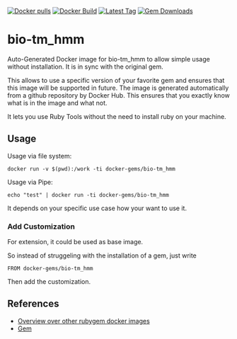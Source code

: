 [![Docker pulls](https://img.shields.io/docker/pulls/rubygem/bio-tm_hmm.svg)](https://hub.docker.com/r/rubygem/bio-tm_hmm/)
[![Docker Build](https://img.shields.io/docker/automated/rubygem/bio-tm_hmm.svg)](https://hub.docker.com/r/rubygem/bio-tm_hmm/)
[![Latest Tag](https://img.shields.io/github/tag/docker-rubygem/bio-tm_hmm.svg)](https://hub.docker.com/r/rubygem/bio-tm_hmm/)
[![Gem Downloads](https://img.shields.io/gem/dt/bio-tm_hmm.svg)](https://rubygems.org/gems/bio-tm_hmm/)
# bio-tm_hmm

Auto-Generated Docker image for bio-tm_hmm to allow simple usage without installation.
It is in sync with the original gem.

This allows to use a specific version of your favorite gem and ensures that this image will be supported in future.
The image is generated automatically from a github repository by Docker Hub.
This ensures that you exactly know what is in the image and what not.

It lets you use Ruby Tools without the need to install ruby on your machine.

## Usage

Usage via file system:

`docker run -v $(pwd):/work -ti docker-gems/bio-tm_hmm`

Usage via Pipe:

`echo "test" | docker run -ti docker-gems/bio-tm_hmm`

It depends on your specific use case how your want to use it.

### Add Customization

For extension, it could be used as base image.

So instead of struggeling with the installation of a gem, just write

`FROM docker-gems/bio-tm_hmm`

Then add the customization.

## References

 - [Overview over other rubygem docker images](https://github.com/thinkbot/docker-rubygem)
 - [Gem](https://rubygems.org/gems/bio-tm_hmm/)
